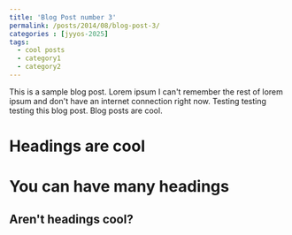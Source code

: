 ```yaml
---
title: 'Blog Post number 3'
permalink: /posts/2014/08/blog-post-3/
categories : [jyyos-2025]
tags:
  - cool posts
  - category1
  - category2
---
```


This is a sample blog post. Lorem ipsum I can't remember the rest of lorem ipsum and don't have an internet connection right now. Testing testing testing this blog post. Blog posts are cool. 

Headings are cool
======

You can have many headings
======

Aren't headings cool?
------